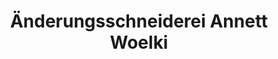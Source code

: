 ---
title: "Änderungsschneiderei Annett Woelki"
url: /paderborn/aenderungsschneiderei-annett-woelki/
shop: Schneiderei
---